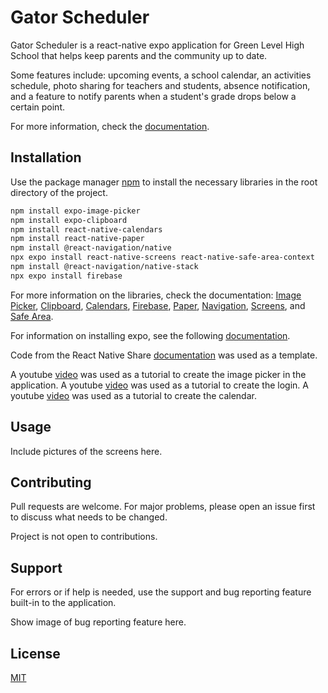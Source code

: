 # Gator Scheduler

Gator Scheduler is a react-native expo application for Green Level High School that helps keep parents and the community up to date. 

Some features include: upcoming events, a school calendar, an activities schedule, photo sharing for teachers and students, absence notification, and a feature to notify parents when a student's grade drops below a certain point. 

For more information, check the [documentation](https://www.fbla-pbl.org/media/2022/08/FBLA-High-School-CE-Guidelines_8.29.22.pdf). 

## Installation

Use the package manager [npm](https://docs.npmjs.com/) to install the necessary libraries in the root directory of the project. 

```bash
npm install expo-image-picker
npm install expo-clipboard
npm install react-native-calendars
npm install react-native-paper
npm install @react-navigation/native
npx expo install react-native-screens react-native-safe-area-context
npm install @react-navigation/native-stack
npx expo install firebase
```

For more information on the libraries, check the documentation: [Image Picker](https://docs.expo.dev/versions/latest/sdk/imagepicker/), [Clipboard](https://docs.expo.dev/versions/latest/sdk/clipboard/), [Calendars](https://github.com/wix/react-native-calendars), [Firebase](https://rnfirebase.io/), [Paper](https://github.com/callstack/react-native-paper), [Navigation](https://github.com/react-navigation/react-navigation), [Screens](https://github.com/software-mansion/react-native-screens), and [Safe Area](https://github.com/th3rdwave/react-native-safe-area-context).

For information on installing expo, see the following [documentation](https://docs.expo.dev/get-started/installation/).

Code from the React Native Share [documentation](https://reactnative.dev/docs/share) was used as a template. 

A youtube [video](https://www.youtube.com/watch?v=v9J7c1uyLow) was used as a tutorial to create the image picker in the application.
A youtube [video](https://youtu.be/ql4J6SpLXZA) was used as a tutorial to create the login.
A youtube [video](https://youtu.be/RdaQIkE47Og) was used as a tutorial to create the calendar.

## Usage
Include pictures of the screens here.

## Contributing

Pull requests are welcome. For major problems, please open an issue first
to discuss what needs to be changed.

Project is not open to contributions.

## Support 

For errors or if help is needed, use the support and bug reporting feature built-in to the application. 

Show image of bug reporting feature here. 

## License

[MIT](https://choosealicense.com/licenses/mit/)

